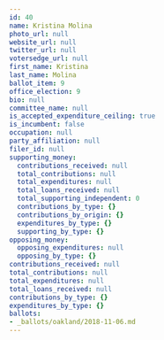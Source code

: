 ```yaml
---
id: 40
name: Kristina Molina
photo_url: null
website_url: null
twitter_url: null
votersedge_url: null
first_name: Kristina
last_name: Molina
ballot_item: 9
office_election: 9
bio: null
committee_name: null
is_accepted_expenditure_ceiling: true
is_incumbent: false
occupation: null
party_affiliation: null
filer_id: null
supporting_money:
  contributions_received: null
  total_contributions: null
  total_expenditures: null
  total_loans_received: null
  total_supporting_independent: 0
  contributions_by_type: {}
  contributions_by_origin: {}
  expenditures_by_type: {}
  supporting_by_type: {}
opposing_money:
  opposing_expenditures: null
  opposing_by_type: {}
contributions_received: null
total_contributions: null
total_expenditures: null
total_loans_received: null
contributions_by_type: {}
expenditures_by_type: {}
ballots:
- _ballots/oakland/2018-11-06.md
---
```

